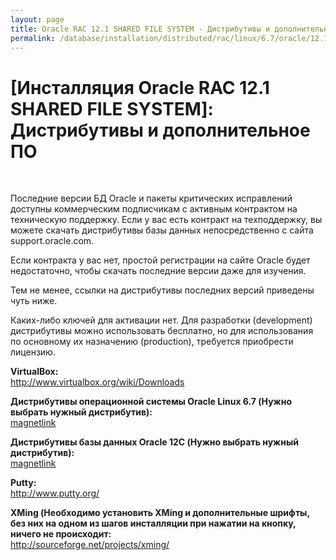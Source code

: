 ```yaml
---
layout: page
title: Oracle RAC 12.1 SHARED FILE SYSTEM - Дистрибутивы и дополнительное ПО
permalink: /database/installation/distributed/rac/linux/6.7/oracle/12.1/shared-file-system/distrib/
---
```



# [Инсталляция Oracle RAC 12.1 SHARED FILE SYSTEM]: Дистрибутивы и дополнительное ПО

<br/>


Последние версии БД Oracle и пакеты критических исправлений доступны коммерческим подписчикам  с активным контрактом на техническую поддержку. Если у вас есть контракт на техподдержку, вы можете скачать дистрибутивы базы данных непосредственно с сайта support.oracle.com.

Если контракта у вас нет, простой регистрации на сайте Oracle будет недостаточно, чтобы скачать последние версии даже для изучения.


Тем не менее, ссылки на дистрибутивы последних версий приведены чуть ниже.


Каких-либо ключей для активации нет. Для разработки (development) дистрибутивы можно использовать бесплатно, но для использования по основному их назначению (production), требуется приобрести лицензию.


<strong>VirtualBox:</strong><br/>
http://www.virtualbox.org/wiki/Downloads


<strong>Дистрибутивы операционной системы Oracle Linux 6.7 (Нужно выбрать нужный дистрибутив):</strong><br/>
<a href="magnet:?xt=urn:btih:554b6f1dffe703c725c4b8dac23afcb5bb4ffe33&dn=554b6f1dffe703c725c4b8dac23afcb5bb4ffe33">magnetlink</a>


<strong>Дистрибутивы базы данных Oracle 12C (Нужно выбрать нужный дистрибутив):</strong><br/>
<a href="magnet:?xt=urn:btih:5e2e53ad9805a15889e8dbd4b7dab27825f43f48&dn=5e2e53ad9805a15889e8dbd4b7dab27825f43f48">magnetlink</a>



<strong>Putty:</strong><br/>
http://www.putty.org/



<strong>XMing (Необходимо установить XMing и дополнительные шрифты, без них на одном из шагов инсталляции
при нажатии на кнопку, ничего не происходит:</strong><br/>
http://sourceforge.net/projects/xming/
